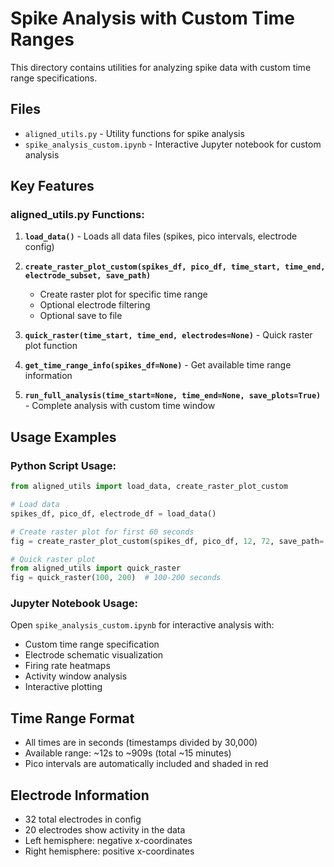 # Spike Analysis with Custom Time Ranges

This directory contains utilities for analyzing spike data with custom time range specifications.

## Files

- `aligned_utils.py` - Utility functions for spike analysis
- `spike_analysis_custom.ipynb` - Interactive Jupyter notebook for custom analysis

## Key Features

### aligned_utils.py Functions:

1. **`load_data()`** - Loads all data files (spikes, pico intervals, electrode config)

2. **`create_raster_plot_custom(spikes_df, pico_df, time_start, time_end, electrode_subset, save_path)`**
   - Create raster plot for specific time range
   - Optional electrode filtering
   - Optional save to file

3. **`quick_raster(time_start, time_end, electrodes=None)`** - Quick raster plot function

4. **`get_time_range_info(spikes_df=None)`** - Get available time range information

5. **`run_full_analysis(time_start=None, time_end=None, save_plots=True)`** - Complete analysis with custom time window

## Usage Examples

### Python Script Usage:
```python
from aligned_utils import load_data, create_raster_plot_custom

# Load data
spikes_df, pico_df, electrode_df = load_data()

# Create raster plot for first 60 seconds
fig = create_raster_plot_custom(spikes_df, pico_df, 12, 72, save_path='first_60s.png')

# Quick raster plot
from aligned_utils import quick_raster
fig = quick_raster(100, 200)  # 100-200 seconds
```

### Jupyter Notebook Usage:
Open `spike_analysis_custom.ipynb` for interactive analysis with:
- Custom time range specification
- Electrode schematic visualization
- Firing rate heatmaps  
- Activity window analysis
- Interactive plotting

## Time Range Format
- All times are in seconds (timestamps divided by 30,000)
- Available range: ~12s to ~909s (total ~15 minutes)
- Pico intervals are automatically included and shaded in red

## Electrode Information
- 32 total electrodes in config
- 20 electrodes show activity in the data
- Left hemisphere: negative x-coordinates
- Right hemisphere: positive x-coordinates